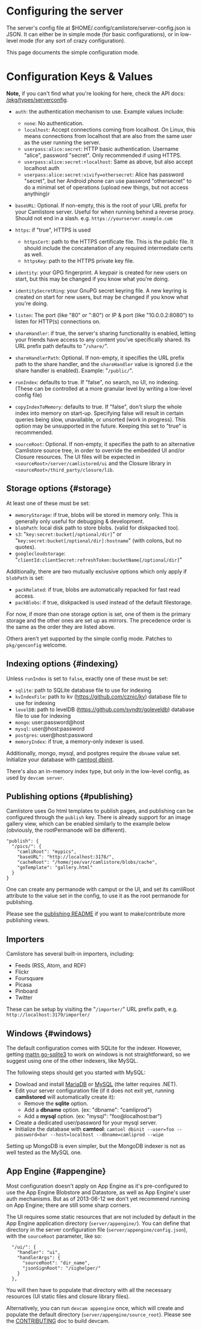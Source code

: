 # Configuring the server

The server's config file at $HOME/.config/camlistore/server-config.json is
JSON. It can either be in simple mode (for basic configurations), or in
low-level mode (for any sort of crazy configuration).

This page documents the simple configuration mode.

# Configuration Keys & Values

**Note,** if you can't find what you're looking for here, check the API docs: [/pkg/types/serverconfig](https://camlistore.org/pkg/types/serverconfig/).

* `auth`: the authentication mechanism to use. Example values include:

  * `none`: No authentication.
  * `localhost`: Accept connections coming from localhost. On Linux, this means
    connections from localhost that are also from the same user as the user
    running the server.
  * `userpass:alice:secret`: HTTP basic authentication. Username "alice",
    password "secret". Only recommended if using HTTPS.
  * `userpass:alice:secret:+localhost`: Same as above, but also accept
    localhost auth
  * `userpass:alice:secret:vivify=othersecret`: Alice has password "secret",
    but her Android phone can use password "othersecret" to do a minimal set of
    operations (upload new things, but not access anything)r

* `baseURL`: Optional. If non-empty, this is the root of your URL prefix for
  your Camlistore server. Useful for when running behind a reverse proxy.
  Should not end in a slash. e.g. `https://yourserver.example.com`

* `https`: if "true", HTTPS is used

  * `httpsCert`: path to the HTTPS certificate file. This is the public file.
    It should include the concatenation of any required intermediate certs as
    well.
  * `httpsKey`: path to the HTTPS private key file.

* `identity`: your GPG fingerprint. A keypair is created for new users on
  start, but this may be changed if you know what you're doing.

* `identitySecretRing`: your GnuPG secret keyring file. A new keyring is
  created on start for new users, but may be changed if you know what you're
  doing.

* `listen`: The port (like "80" or ":80") or IP & port (like "10.0.0.2:8080")
  to listen for HTTP(s) connections on.

* `shareHandler`: if true, the server's sharing functionality is enabled,
  letting your friends have access to any content you've specifically shared.
  Its URL prefix path defaults to "`/share/`".

* `shareHandlerPath`: Optional. If non-empty, it specifies the URL prefix path
  to the share handler, and the `shareHandler` value is ignored (i.e the share
  handler is enabled). Example: "`/public/`".

* `runIndex`: defaults to true. If "false", no search, no UI, no indexing.
  (These can be controlled at a more granular level by writing a low-level
  config file)

* `copyIndexToMemory`: defaults to true. If "false", don't slurp the whole
  index into memory on start-up. Specifying false will result in certain
  queries being slow, unavailable, or unsorted (work in progress). This option
  may be unsupported in the future. Keeping this set to "true" is recommended.

* `sourceRoot`: Optional. If non-empty, it specifies the path to an alternative
  Camlistore source tree, in order to override the embedded UI and/or Closure
  resources. The UI files will be expected in `<sourceRoot>/server/camlistored/ui`
  and the Closure library in `<sourceRoot>/third_party/closure/lib`.


## Storage options {#storage}

At least one of these must be set:

* `memoryStorage`: if true, blobs will be stored in memory only. This is
  generally only useful for debugging & development.
* `blobPath`: local disk path to store blobs. (valid for diskpacked too).
* `s3`: "`key:secret:bucket[/optional/dir]`" or "`key:secret:bucket[/optional/dir]:hostname`" (with colons,
  but no quotes).
* `googlecloudstorage`: "`clientId:clientSecret:refreshToken:bucketName[/optional/dir]`"

Additionally, there are two mutually exclusive options which only apply if `blobPath` is set:

* `packRelated`: if true, blobs are automatically repacked for fast read access.
* `packBlobs`: if true, diskpacked is used instead of the default filestorage.

For now, if more than one storage option is set, one of them is the primary
storage and the other ones are set up as mirrors. The precedence order is the
same as the order they are listed above.

Others aren't yet supported by the simple config mode. Patches to
`pkg/genconfig` welcome.


## Indexing options {#indexing}

Unless `runIndex` is set to `false`, exactly one of these must be set:

* `sqlite`: path to SQLite database file to use for indexing
* `kvIndexFile`: path to kv (https://github.com/cznic/kv) database file to use for indexing
* `levelDB`: path to levelDB (https://github.com/syndtr/goleveldb) database file to use for indexing
* `mongo`: user:password@host
* `mysql`: user@host:password
* `postgres`: user@host:password
* `memoryIndex`: if true, a memory-only indexer is used.

Additionally, mongo, mysql, and postgres require the `dbname` value set.
Initialize your database with [camtool dbinit](/cmd/camtool/).

There's also an in-memory index type, but only in the low-level config, as used
by `devcam server`.


## Publishing options {#publishing}

Camlistore uses Go html templates to publish pages, and publishing can be
configured through the `publish` key. There is already support for an image
gallery view, which can be enabled similarly to the example below (obviously,
the rootPermanode will be different).

    "publish": {
      "/pics/": {
        "camliRoot": "mypics",
        "baseURL": "http://localhost:3178/",
        "cacheRoot": "/home/joe/var/camlistore/blobs/cache",
        "goTemplate": "gallery.html"
      }
    }

One can create any permanode with camput or the UI, and set its camliRoot
attribute to the value set in the config, to use it as the root permanode for
publishing.

Please see the [publishing README](/doc/publishing/README) if you want to
make/contribute more publishing views.


## Importers

Camlistore has several built-in importers, including:

 * Feeds (RSS, Atom, and RDF)
 * Flickr
 * Foursquare
 * Picasa
 * Pinboard
 * Twitter

These can be setup by visiting the "`/importer/`" URL prefix path, e.g. `http://localhost:3179/importer/`

## Windows {#windows}

The default configuration comes with SQLite for the indexer. However, getting
[mattn go-sqlite3](https://github.com/mattn/go-sqlite3) to work on windows is
not straightforward, so we suggest using one of the other indexers, like MySQL.

The following steps should get you started with MySQL:

* Dowload and install [MariaDB](https://downloads.mariadb.org/mariadb/5.5.32/)
  or [MySQL](http://dev.mysql.com/downloads/windows/installer/) (the latter
  requires .NET).
* Edit your server configuration file (if it does not exit yet, running
  **camlistored** will automatically create it):
  * Remove the <b>sqlite</b> option.
  * Add a <b>dbname</b> option. (ex: "dbname": "camliprod")
  * Add a <b>mysql</b> option. (ex: "mysql": "foo@localhost:bar")
* Create a dedicated user/password for your mysql server.
* Initialize the database with **camtool**: `camtool dbinit --user=foo
  --password=bar --host=localhost --dbname=camliprod --wipe`

Setting up MongoDB is even simpler, but the MongoDB indexer is not as well
tested as the MySQL one.


## App Engine {#appengine}

Most configuration doesn't apply on App Engine as it's pre-configured
to use the App Engine Blobstore and Datastore, as well as App Engine's
user auth mechanisms. But as of 2013-06-12 we don't yet recommend running
on App Engine; there are still some sharp corners.

The UI requires some static resources that are not included by default in the
App Engine application directory (`server/appengine/`). You can define that
directory in the server configuration file (`server/appengine/config.json`),
with the `sourceRoot` parameter, like so:

      "/ui/": {
        "handler": "ui",
        "handlerArgs": {
          "sourceRoot": "dir_name",
          "jsonSignRoot": "/sighelper/"
        }
      },

You will then have to populate that directory with all the necessary resources
(UI static files and closure library files).

Alternatively, you can run `devcam appengine` once, which will create and
populate the default directory (`server/appengine/source_root`). Please see the
[CONTRIBUTING](https://camlistore.googlesource.com/camlistore/+/master/CONTRIBUTING.md)
doc to build devcam.
